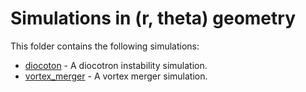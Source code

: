 # Simulations in (r, theta) geometry

This folder contains the following simulations: 

- [diocoton](./diocotron/README.md) - A diocotron instability simulation. 
- [vortex\_merger](./vortex_merger/README.md) - A vortex merger simulation. 
